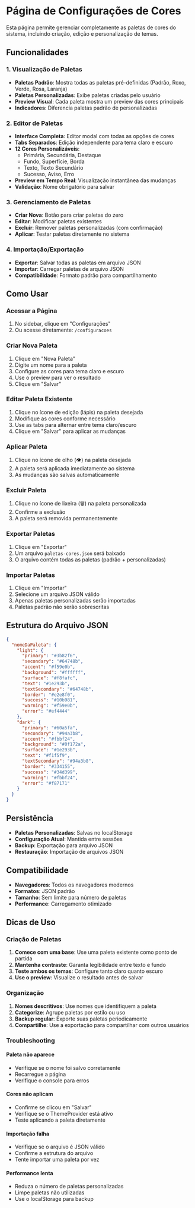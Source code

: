 # Página de Configurações de Cores

Esta página permite gerenciar completamente as paletas de cores do sistema, incluindo criação, edição e personalização de temas.

## Funcionalidades

### 1. Visualização de Paletas
- **Paletas Padrão**: Mostra todas as paletas pré-definidas (Padrão, Roxo, Verde, Rosa, Laranja)
- **Paletas Personalizadas**: Exibe paletas criadas pelo usuário
- **Preview Visual**: Cada paleta mostra um preview das cores principais
- **Indicadores**: Diferencia paletas padrão de personalizadas

### 2. Editor de Paletas
- **Interface Completa**: Editor modal com todas as opções de cores
- **Tabs Separados**: Edição independente para tema claro e escuro
- **12 Cores Personalizáveis**:
  - Primária, Secundária, Destaque
  - Fundo, Superfície, Borda
  - Texto, Texto Secundário
  - Sucesso, Aviso, Erro
- **Preview em Tempo Real**: Visualização instantânea das mudanças
- **Validação**: Nome obrigatório para salvar

### 3. Gerenciamento de Paletas
- **Criar Nova**: Botão para criar paletas do zero
- **Editar**: Modificar paletas existentes
- **Excluir**: Remover paletas personalizadas (com confirmação)
- **Aplicar**: Testar paletas diretamente no sistema

### 4. Importação/Exportação
- **Exportar**: Salvar todas as paletas em arquivo JSON
- **Importar**: Carregar paletas de arquivo JSON
- **Compatibilidade**: Formato padrão para compartilhamento

## Como Usar

### Acessar a Página
1. No sidebar, clique em "Configurações"
2. Ou acesse diretamente: `/configuracoes`

### Criar Nova Paleta
1. Clique em "Nova Paleta"
2. Digite um nome para a paleta
3. Configure as cores para tema claro e escuro
4. Use o preview para ver o resultado
5. Clique em "Salvar"

### Editar Paleta Existente
1. Clique no ícone de edição (lápis) na paleta desejada
2. Modifique as cores conforme necessário
3. Use as tabs para alternar entre tema claro/escuro
4. Clique em "Salvar" para aplicar as mudanças

### Aplicar Paleta
1. Clique no ícone de olho (👁️) na paleta desejada
2. A paleta será aplicada imediatamente ao sistema
3. As mudanças são salvas automaticamente

### Excluir Paleta
1. Clique no ícone de lixeira (🗑️) na paleta personalizada
2. Confirme a exclusão
3. A paleta será removida permanentemente

### Exportar Paletas
1. Clique em "Exportar"
2. Um arquivo `paletas-cores.json` será baixado
3. O arquivo contém todas as paletas (padrão + personalizadas)

### Importar Paletas
1. Clique em "Importar"
2. Selecione um arquivo JSON válido
3. Apenas paletas personalizadas serão importadas
4. Paletas padrão não serão sobrescritas

## Estrutura do Arquivo JSON

```json
{
  "nomeDaPaleta": {
    "light": {
      "primary": "#3b82f6",
      "secondary": "#64748b",
      "accent": "#f59e0b",
      "background": "#ffffff",
      "surface": "#f8fafc",
      "text": "#1e293b",
      "textSecondary": "#64748b",
      "border": "#e2e8f0",
      "success": "#10b981",
      "warning": "#f59e0b",
      "error": "#ef4444"
    },
    "dark": {
      "primary": "#60a5fa",
      "secondary": "#94a3b8",
      "accent": "#fbbf24",
      "background": "#0f172a",
      "surface": "#1e293b",
      "text": "#f1f5f9",
      "textSecondary": "#94a3b8",
      "border": "#334155",
      "success": "#34d399",
      "warning": "#fbbf24",
      "error": "#f87171"
    }
  }
}
```

## Persistência

- **Paletas Personalizadas**: Salvas no localStorage
- **Configuração Atual**: Mantida entre sessões
- **Backup**: Exportação para arquivo JSON
- **Restauração**: Importação de arquivos JSON

## Compatibilidade

- **Navegadores**: Todos os navegadores modernos
- **Formatos**: JSON padrão
- **Tamanho**: Sem limite para número de paletas
- **Performance**: Carregamento otimizado

## Dicas de Uso

### Criação de Paletas
1. **Comece com uma base**: Use uma paleta existente como ponto de partida
2. **Mantenha contraste**: Garanta legibilidade entre texto e fundo
3. **Teste ambos os temas**: Configure tanto claro quanto escuro
4. **Use o preview**: Visualize o resultado antes de salvar

### Organização
1. **Nomes descritivos**: Use nomes que identifiquem a paleta
2. **Categorize**: Agrupe paletas por estilo ou uso
3. **Backup regular**: Exporte suas paletas periodicamente
4. **Compartilhe**: Use a exportação para compartilhar com outros usuários

### Troubleshooting

#### Paleta não aparece
- Verifique se o nome foi salvo corretamente
- Recarregue a página
- Verifique o console para erros

#### Cores não aplicam
- Confirme se clicou em "Salvar"
- Verifique se o ThemeProvider está ativo
- Teste aplicando a paleta diretamente

#### Importação falha
- Verifique se o arquivo é JSON válido
- Confirme a estrutura do arquivo
- Tente importar uma paleta por vez

#### Performance lenta
- Reduza o número de paletas personalizadas
- Limpe paletas não utilizadas
- Use o localStorage para backup 